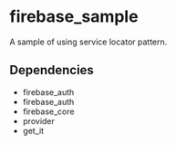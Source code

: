 # firebase_sample

A sample of using service locator pattern.

## Dependencies
- firebase_auth
- firebase_auth
- firebase_core
- provider
- get_it